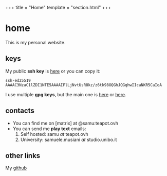 +++
title = "Home"
template = "section.html"
+++

# home

This is my personal website.

## keys

My public **ssh key** is [here](id_ed25519.pub) or you can copy it: 
```
ssh-ed25519 AAAAC3NzaC1lZDI1NTE5AAAAIFlLjNvtUsR8kz/z6tk98OQGhJQGqhwIIcaNKR5CaIoA
```

I use multiple **gpg keys**, but the main one is [here](BC73AD01FC0D41FE67038E933183FCC1D016E365.asc) or [here](https://keys.openpgp.org/vks/v1/by-fingerprint/BC73AD01FC0D41FE67038E933183FCC1D016E365).


## contacts

- You can find me on [matrix] at @samu:teapot.ovh
- You can send me **play text** emails: 
     1. Self hosted: samu _at_ teapot.ovh
     2. University: samuele.musiani _at_ studio.unibo.it

## other links

My [github](https://github.com/samuelemusiani)
